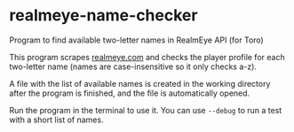 # realmeye-name-checker
Program to find available two-letter names in RealmEye API (for Toro)

This program scrapes [realmeye.com](https://realmeye.com) and checks the player profile for each two-letter name (names are case-insensitive so it only checks a-z).

A file with the list of available names is created in the working directory after the program is finished, and the file is automatically opened.

Run the program in the terminal to use it. You can use `--debug` to run a test with a short list of names.

